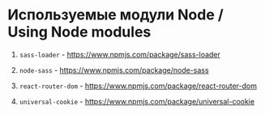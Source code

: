 # Используемые модули Node / Using Node modules

1. `sass-loader` - https://www.npmjs.com/package/sass-loader

2. `node-sass` - https://www.npmjs.com/package/node-sass

3. `react-router-dom` - https://www.npmjs.com/package/react-router-dom

4. `universal-cookie` - https://www.npmjs.com/package/universal-cookie